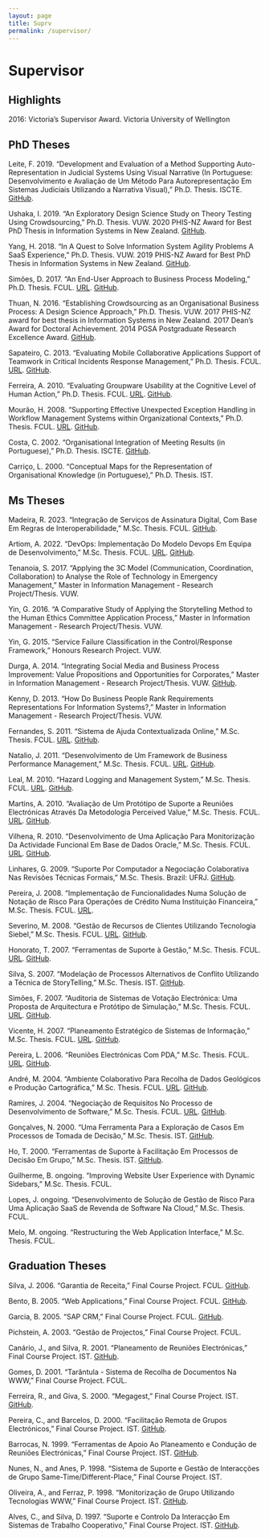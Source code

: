 ```yaml
---
layout: page
title: Suprv
permalink: /supervisor/
---
```


# Supervisor


## Highlights


2016: Victoria’s Supervisor Award. Victoria University of Wellington

## PhD Theses


Leite, F. 2019. “Development and Evaluation of a Method Supporting Auto-Representation in Judicial Systems Using Visual Narrative (In Portuguese: Desenvolvimento e Avaliação de Um Método Para Autorepresentação Em Sistemas Judiciais Utilizando a Narrativa Visual),” Ph.D. Thesis. ISCTE. [GitHub](https://paantunes.github.io/assets/pdf/T38.pdf).

Ushaka, I. 2019. “An Exploratory Design Science Study on Theory Testing Using Crowdsourcing,” Ph.D. Thesis. VUW. 2020 PHIS-NZ Award for Best PhD Thesis in Information Systems in New Zealand. [GitHub](https://paantunes.github.io/assets/pdf/T37.pdf).

Yang, H. 2018. “In A Quest to Solve Information System Agility Problems A SaaS Experience,” Ph.D. Thesis. VUW. 2019 PHIS-NZ Award for Best PhD Thesis in Information Systems in New Zealand. [GitHub](https://paantunes.github.io/assets/pdf/T36.pdf).

Simões, D. 2017. “An End-User Approach to Business Process Modeling,” Ph.D. Thesis. FCUL. [URL](http://hdl.handle.net/10451/28485). [GitHub](https://paantunes.github.io/assets/pdf/T35.pdf).

Thuan, N. 2016. “Establishing Crowdsourcing as an Organisational Business Process: A Design Science Approach,” Ph.D. Thesis. VUW. 2017 PHIS-NZ award for best thesis in Information Systems in New Zealand. 2017 Dean’s Award for Doctoral Achievement. 2014 PGSA Postgraduate Research Excellence Award. [GitHub](https://paantunes.github.io/assets/pdf/T34.pdf).

Sapateiro, C. 2013. “Evaluating Mobile Collaborative Applications Support of Teamwork in Critical Incidents Response Management,” Ph.D. Thesis. FCUL. [URL](https://biblios.ciencias.ulisboa.pt/detalhes/58244). [GitHub](https://paantunes.github.io/assets/pdf/T32.pdf).

Ferreira, A. 2010. “Evaluating Groupware Usability at the Cognitive Level of Human Action,” Ph.D. Thesis. FCUL. [URL](http://hdl.handle.net/10451/2416). [GitHub](https://paantunes.github.io/assets/pdf/T27.pdf).

Mourão, H. 2008. “Supporting Effective Unexpected Exception Handling in Workflow Management Systems within Organizational Contexts,” Ph.D. Thesis. FCUL. [URL](http://hdl.handle.net/10451/1677). [GitHub](https://paantunes.github.io/assets/pdf/T22.pdf).

Costa, C. 2002. “Organisational Integration of Meeting Results (in Portuguese),” Ph.D. Thesis. ISCTE. [GitHub](https://paantunes.github.io/assets/pdf/T11.pdf).

Carriço, L. 2000. “Conceptual Maps for the Representation of Organisational Knowledge (in Portuguese),” Ph.D. Thesis. IST.


## Ms Theses


Madeira, R. 2023. “Integração de Serviços de Assinatura Digital, Com Base Em Regras de Interoperabilidade,” M.Sc. Thesis. FCUL. [GitHub](https://paantunes.github.io/assets/pdf/T40.pdf).

Artiom, A. 2022. “DevOps: Implementação Do Modelo Devops Em Equipa de Desenvolvimento,” M.Sc. Thesis. FCUL. [URL](http://hdl.handle.net/10451/56773). [GitHub](https://paantunes.github.io/assets/pdf/T39.pdf).

Tenanoia, S. 2017. “Applying the 3C Model (Communication, Coordination, Collaboration) to Analyse the Role of Technology in Emergency Management,” Master in Information Management - Research Project/Thesis. VUW.

Yin, G. 2016. “A Comparative Study of Applying the Storytelling Method to the Human Ethics Committee Application Process,” Master in Information Management - Research Project/Thesis. VUW.

Yin, G. 2015. “Service Failure Classification in the Control/Response Framework,” Honours Research Project. VUW.

Durga, A. 2014. “Integrating Social Media and Business Process Improvement: Value Propositions and Opportunities for Corporates,” Master in Information Management - Research Project/Thesis. VUW. [GitHub](https://paantunes.github.io/assets/pdf/T33.pdf).

Kenny, D. 2013. “How Do Business People Rank Requirements Representations For Information Systems?,” Master in Information Management - Research Project/Thesis. VUW.

Fernandes, S. 2011. “Sistema de Ajuda Contextualizada Online,” M.Sc. Thesis. FCUL. [URL](http://hdl.handle.net/10451/8048). [GitHub](https://paantunes.github.io/assets/pdf/T31.pdf).

Natalio, J. 2011. “Desenvolvimento de Um Framework de Business Performance Management,” M.Sc. Thesis. FCUL. [URL](http://hdl.handle.net/10451/9151). [GitHub](https://paantunes.github.io/assets/pdf/T30.pdf).

Leal, M. 2010. “Hazard Logging and Management System,” M.Sc. Thesis. FCUL. [URL](http://hdl.handle.net/10451/5511). [GitHub](https://paantunes.github.io/assets/pdf/T28.pdf).

Martins, A. 2010. “Avaliação de Um Protótipo de Suporte a Reuniões Electrónicas Através Da Metodologia Perceived Value,” M.Sc. Thesis. FCUL. [URL](http://hdl.handle.net/10451/4623). [GitHub](https://paantunes.github.io/assets/pdf/T26.pdf).

Vilhena, R. 2010. “Desenvolvimento de Uma Aplicação Para Monitorização Da Actividade Funcional Em Base de Dados Oracle,” M.Sc. Thesis. FCUL. [URL](http://hdl.handle.net/10451/5490). [GitHub](https://paantunes.github.io/assets/pdf/T25.pdf).

Linhares, G. 2009. “Suporte Por Computador a Negociação Colaborativa Nas Revisões Técnicas Formais,” M.Sc. Thesis. Brazil: UFRJ. [GitHub](https://paantunes.github.io/assets/pdf/T29.pdf).

Pereira, J. 2008. “Implementação de Funcionalidades Numa Solução de Notação de Risco Para Operações de Crédito Numa Instituição Financeira,” M.Sc. Thesis. FCUL. [URL](http://hdl.handle.net/10451/6212).

Severino, M. 2008. “Gestão de Recursos de Clientes Utilizando Tecnologia Siebel,” M.Sc. Thesis. FCUL. [URL](http://hdl.handle.net/10451/15239). [GitHub](https://paantunes.github.io/assets/pdf/T24.pdf).

Honorato, T. 2007. “Ferramentas de Suporte à Gestão,” M.Sc. Thesis. FCUL. [URL](https://biblios.ciencias.ulisboa.pt/detalhes/58238). [GitHub](https://paantunes.github.io/assets/pdf/T20.pdf).

Silva, S. 2007. “Modelação de Processos Alternativos de Conflito Utilizando a Técnica de StoryTelling,” M.Sc. Thesis. IST. [GitHub](https://paantunes.github.io/assets/pdf/T18.pdf).

Simões, F. 2007. “Auditoria de Sistemas de Votação Electrónica: Uma Proposta de Arquitectura e Protótipo de Simulação,” M.Sc. Thesis. FCUL. [URL](https://biblios.ciencias.ulisboa.pt/detalhes/33142). [GitHub](https://paantunes.github.io/assets/pdf/T19.pdf).

Vicente, H. 2007. “Planeamento Estratégico de Sistemas de Informação,” M.Sc. Thesis. FCUL. [URL](https://biblios.ciencias.ulisboa.pt/detalhes/58237). [GitHub](https://paantunes.github.io/assets/pdf/T21.pdf).

Pereira, L. 2006. “Reuniões Electrónicas Com PDA,” M.Sc. Thesis. FCUL. [URL](https://biblios.ciencias.ulisboa.pt/detalhes/58239). [GitHub](https://paantunes.github.io/assets/pdf/T16.pdf).

André, M. 2004. “Ambiente Colaborativo Para Recolha de Dados Geológicos e Produção Cartográfica,” M.Sc. Thesis. FCUL. [URL](https://biblios.ciencias.ulisboa.pt/detalhes/58240). [GitHub](https://paantunes.github.io/assets/pdf/T12.pdf).

Ramires, J. 2004. “Negociação de Requisitos No Processo de Desenvolvimento de Software,” M.Sc. Thesis. FCUL. [URL](https://biblios.ciencias.ulisboa.pt/detalhes/33373). [GitHub](https://paantunes.github.io/assets/pdf/T13.pdf).

Gonçalves, N. 2000. “Uma Ferramenta Para a Exploração de Casos Em Processos de Tomada de Decisão,” M.Sc. Thesis. IST. [GitHub](https://paantunes.github.io/assets/pdf/T07.pdf).

Ho, T. 2000. “Ferramentas de Suporte à Facilitação Em Processos de Decisão Em Grupo,” M.Sc. Thesis. IST. [GitHub](https://paantunes.github.io/assets/pdf/T06.pdf).

Guilherme, B. ongoing. “Improving Website User Experience with Dynamic Sidebars,” M.Sc. Thesis. FCUL.

Lopes, J. ongoing. “Desenvolvimento de Solução de Gestão de Risco Para Uma Aplicação SaaS de Revenda de Software Na Cloud,” M.Sc. Thesis. FCUL.

Melo, M. ongoing. “Restructuring the Web Application Interface,” M.Sc. Thesis. FCUL.


## Graduation Theses


Silva, J. 2006. “Garantia de Receita,” Final Course Project. FCUL. [GitHub](https://paantunes.github.io/assets/pdf/T17.pdf).

Bento, B. 2005. “Web Applications,” Final Course Project. FCUL. [GitHub](https://paantunes.github.io/assets/pdf/T15.pdf).

Garcia, B. 2005. “SAP CRM,” Final Course Project. FCUL. [GitHub](https://paantunes.github.io/assets/pdf/T14.pdf).

Pichstein, A. 2003. “Gestão de Projectos,” Final Course Project. FCUL.

Canário, J., and Silva, R. 2001. “Planeamento de Reuniões Electrónicas,” Final Course Project. IST. [GitHub](https://paantunes.github.io/assets/pdf/T10.pdf).

Gomes, D. 2001. “Tarântula - Sistema de Recolha de Documentos Na WWW,” Final Course Project. FCUL.

Ferreira, R., and Giva, S. 2000. “Megagest,” Final Course Project. IST. [GitHub](https://paantunes.github.io/assets/pdf/T08.pdf).

Pereira, C., and Barcelos, D. 2000. “Facilitação Remota de Grupos Electrónicos,” Final Course Project. IST. [GitHub](https://paantunes.github.io/assets/pdf/T09.pdf).

Barrocas, N. 1999. “Ferramentas de Apoio Ao Planeamento e Condução de Reuniões Electrónicas,” Final Course Project. IST. [GitHub](https://paantunes.github.io/assets/pdf/T05.pdf).

Nunes, N., and Anes, P. 1998. “Sistema de Suporte e Gestão de Interacções de Grupo Same-Time/Different-Place,” Final Course Project. IST.

Oliveira, A., and Ferraz, P. 1998. “Monitorização de Grupo Utilizando Tecnologias WWW,” Final Course Project. IST. [GitHub](https://paantunes.github.io/assets/pdf/T03.pdf).

Alves, C., and Silva, D. 1997. “Suporte e Controlo Da Interacção Em Sistemas de Trabalho Cooperativo,” Final Course Project. IST. [GitHub](https://paantunes.github.io/assets/pdf/T04.pdf).
